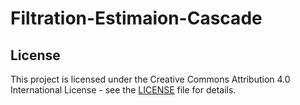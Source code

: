 # Filtration-Estimaion-Cascade

## License
This project is licensed under the Creative Commons Attribution 4.0 International License - see the [LICENSE](LICENSE) file for details.

